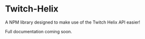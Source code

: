 # Twitch-Helix

A NPM library designed to make use of the Twitch Helix API easier!

Full documentation coming soon.
